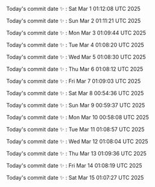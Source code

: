 Today's commit date ✨ : Sat Mar 1 01:12:08 UTC 2025 

Today's commit date ✨ : Sun Mar 2 01:11:21 UTC 2025 

Today's commit date ✨ : Mon Mar 3 01:09:44 UTC 2025 

Today's commit date ✨ : Tue Mar 4 01:08:20 UTC 2025 

Today's commit date ✨ : Wed Mar 5 01:08:30 UTC 2025 

Today's commit date ✨ : Thu Mar 6 01:08:12 UTC 2025 

Today's commit date ✨ : Fri Mar 7 01:09:03 UTC 2025 

Today's commit date ✨ : Sat Mar 8 00:54:36 UTC 2025 

Today's commit date ✨ : Sun Mar 9 00:59:37 UTC 2025 

Today's commit date ✨ : Mon Mar 10 00:58:08 UTC 2025 

Today's commit date ✨ : Tue Mar 11 01:08:57 UTC 2025 

Today's commit date ✨ : Wed Mar 12 01:08:04 UTC 2025 

Today's commit date ✨ : Thu Mar 13 01:09:36 UTC 2025 

Today's commit date ✨ : Fri Mar 14 01:08:19 UTC 2025 

Today's commit date ✨ : Sat Mar 15 01:07:27 UTC 2025 

